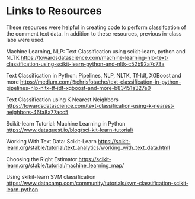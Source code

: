 # Links to Resources
These resources were helpful in creating code to perform classifcation of the comment text data. In addition to these resources, previous in-class labs were used.

Machine Learning, NLP: Text Classification using scikit-learn, python and NLTK
https://towardsdatascience.com/machine-learning-nlp-text-classification-using-scikit-learn-python-and-nltk-c52b92a7c73a

Text Classification in Python: Pipelines, NLP, NLTK, Tf-Idf, XGBoost and more
https://medium.com/@chrisfotache/text-classification-in-python-pipelines-nlp-nltk-tf-idf-xgboost-and-more-b83451a327e0

Text Classification using K Nearest Neighbors
https://towardsdatascience.com/text-classification-using-k-nearest-neighbors-46fa8a77acc5

Scikit-learn Tutorial: Machine Learning in Python
https://www.dataquest.io/blog/sci-kit-learn-tutorial/

Working With Text Data: Scikit-Learn
https://scikit-learn.org/stable/tutorial/text_analytics/working_with_text_data.html

Choosing the Right Estimator
https://scikit-learn.org/stable/tutorial/machine_learning_map/

Using skikit-learn SVM classification
https://www.datacamp.com/community/tutorials/svm-classification-scikit-learn-python
